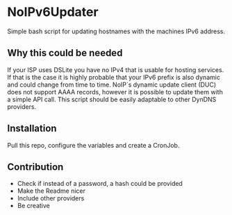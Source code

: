 # NoIPv6Updater
Simple bash script for updating hostnames with the machines IPv6 address.

## Why this could be needed
If your ISP uses DSLite you have no IPv4 that is usable for hosting services.
If that is the case it is highly probable that your IPv6 prefix is also dynamic and could change from time to time.
NoIP´s dynamic update client (DUC) does not support AAAA records, however it is possible to update them with a simple API call.
This script should be easily adaptable to other DynDNS providers.

## Installation
Pull this repo, configure the variables and create a CronJob.

## Contribution
- Check if instead of a password, a hash could be provided
- Make the Readme nicer
- Include other providers
- Be creative
